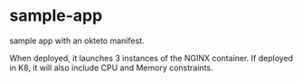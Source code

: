 # sample-app
sample app with an okteto manifest. 

When deployed, it launches 3 instances of the NGINX container. 
If deployed in K8, it will also include CPU and Memory constraints.
